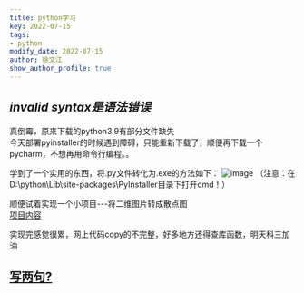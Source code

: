 ```yaml
---
title: python学习
key: 2022-07-15
tags: 
- python
modify_date: 2022-07-15
author: 徐文江
show_author_profile: true
---
```



## *invalid syntax是语法错误*      
<!--more-->     
真倒霉，原来下载的python3.9有部分文件缺失    
今天部署pyinstaller的时候遇到障碍，只能重新下载了，顺便再下载一个pycharm，不想再用命令行编程。。   

学到了一个实用的东西，将.py文件转化为.exe的方法如下：
![image](https://user-images.githubusercontent.com/92584983/179225395-44416d06-8b70-48c8-8d67-ee696ca5f68e.png)
（注意：在D:\python\Lib\site-packages\PyInstaller目录下打开cmd！）

顺便试着实现一个小项目---将二维图片转成散点图   
[项目内容](https://github.com/HEA1OR/Convert-2D-image-to-scatter)     

实现完感觉很累，网上代码copy的不完整，好多地方还得查库函数，明天科三加油


## [写两句?](https://github.com/HEA1OR/HEA1OR.github.io/tree/master/_posts)